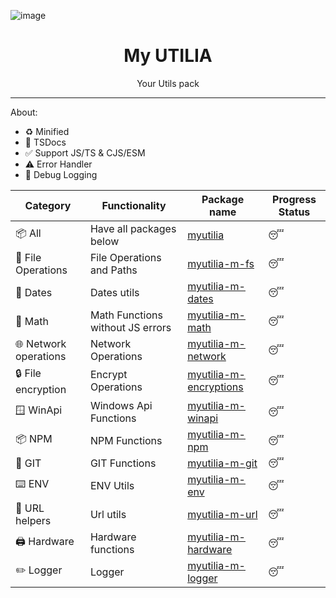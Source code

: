 ![image](https://github.com/user-attachments/assets/cc66fda3-28fc-4612-b220-7797c825e2dd)

<h1 align="center">My UTILIA</h1>
<p align="center">Your Utils pack</p>
<hr/>

About:

- ♻️ Minified
- 📖 TSDocs
- ✅ Support JS/TS & CJS/ESM
- ⚠️ Error Handler
- 📝 Debug Logging

| Category              | Functionality                    | Package name                                                                   | Progress Status |
| --------------------- | -------------------------------- | ------------------------------------------------------------------------------ | --------------- |
| 📦 All                | Have all packages below          | [myutilia](https://www.npmjs.com/package/myutilia)                             | 😴              |
| 📂 File Operations    | File Operations and Paths        | [myutilia-m-fs](https://www.npmjs.com/package/myutilia-m-fs)                   | 😴              |
| 📆 Dates              | Dates utils                      | [myutilia-m-dates](https://www.npmjs.com/package/myutilia-m-dates)             | 😴              |
| 🧮 Math               | Math Functions without JS errors | [myutilia-m-math](https://www.npmjs.com/package/myutilia-m-math)               | 😴              |
| 🌐 Network operations | Network Operations               | [myutilia-m-network](https://www.npmjs.com/package/myutilia-m-network)         | 😴              |
| 🔒 File encryption    | Encrypt Operations               | [myutilia-m-encryptions](https://www.npmjs.com/package/myutilia-m-encryptions) | 😴              |
| 🪟 WinApi             | Windows Api Functions            | [myutilia-m-winapi](https://www.npmjs.com/package/myutilia-m-winapi)           | 😴              |
| 📦 NPM                | NPM Functions                    | [myutilia-m-npm](https://www.npmjs.com/package/myutilia-m-npm)                 | 😴              |
| 🤖 GIT                | GIT Functions                    | [myutilia-m-git](https://www.npmjs.com/package/myutilia-m-git)                 | 😴              |
| ⌨️ ENV                | ENV Utils                        | [myutilia-m-env](https://www.npmjs.com/package/myutilia-m-env)                 | 😴              |
| 🔗 URL helpers        | Url utils                        | [myutilia-m-url](https://www.npmjs.com/package/myutilia-m-url)                 | 😴              |
| 🖨️ Hardware           | Hardware functions               | [myutilia-m-hardware](https://www.npmjs.com/package/myutilia-m-hardware)       | 😴              |
| ✏️ Logger             | Logger                           | [myutilia-m-logger](https://www.npmjs.com/package/myutilia-m-logger)           | 😴              |

